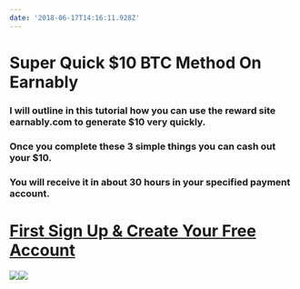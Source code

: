 ```yaml
---
date: '2018-06-17T14:16:11.928Z'
---
```

# <a id="_wcbyik9p97p8"></a>Super Quick $10 BTC Method On Earnably

### <a id="_4paibjdc3o0d"></a>I will outline in this tutorial how you can use the reward site earnably.com to generate $10 very quickly.

### <a id="_ielpmox2hvee"></a>Once you complete these 3 simple things you can cash out your $10.

### <a id="_nzj4m2guf9xy"></a>You will receive it in about 30 hours in your specified payment account.

# <a id="_snfu3g7bac29"></a>[First Sign Up & Create Your Free Account](https://earnably.com/i/LucyGotLocks)

[**![](../../../../images/img-ba0f13da-344e-4c0a-92c7-daca68a1528f.jpg)**](https://earnably.com/i/LucyGotLocks)[**![](../../../../images/img-816c11c9-38a3-47ba-a661-269800099b34.png)**](https://earnably.com/i/LucyGotLocks)